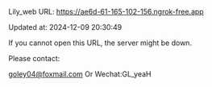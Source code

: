 Lily_web URL: https://ae6d-61-165-102-156.ngrok-free.app

Updated at: 2024-12-09 20:30:49

If you cannot open this URL, the server might be down.

Please contact: 

goley04@foxmail.com Or Wechat:GL_yeaH